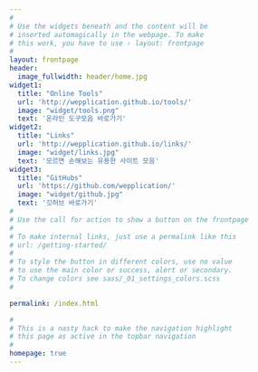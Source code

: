 ```yaml
---
#
# Use the widgets beneath and the content will be
# inserted automagically in the webpage. To make
# this work, you have to use › layout: frontpage
#
layout: frontpage
header:
  image_fullwidth: header/home.jpg
widget1:
  title: "Online Tools"
  url: 'http://wepplication.github.io/tools/'
  image: "widget/tools.png"
  text: '온라인 도구모음 바로가기'
widget2:
  title: "Links"
  url: 'http://wepplication.github.io/links/'
  image: "widget/links.jpg"
  text: '모르면 손해보는 유용한 사이트 모음'
widget3:
  title: "GitHubs"
  url: 'https://github.com/wepplication/'
  image: "widget/github.jpg"
  text: '깃허브 바로가기'
#
# Use the call for action to show a button on the frontpage
#
# To make internal links, just use a permalink like this
# url: /getting-started/
#
# To style the button in different colors, use no value
# to use the main color or success, alert or secondary.
# To change colors see sass/_01_settings_colors.scss
#

permalink: /index.html

#
# This is a nasty hack to make the navigation highlight
# this page as active in the topbar navigation
#
homepage: true
---
```


